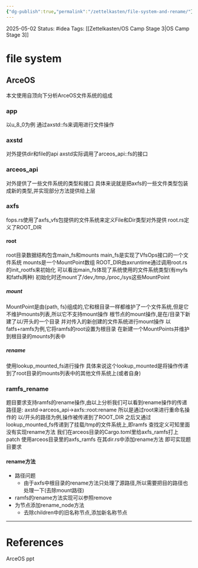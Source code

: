 ```yaml
---
{"dg-publish":true,"permalink":"/zettelkasten/file-system-and-rename/"}
---
```


2025-05-02
Status: #idea
Tags: [[Zettelkasten/OS Camp Stage 3\|OS Camp Stage 3]]

# file system
## ArceOS
本文使用自顶向下分析ArceOS文件系统的组成
### app
以u_8_0为例
通过axstd::fs来调用进行文件操作
### axstd
对外提供dir和file的api
axstd实际调用了arceos_api::fs的接口
### arceos_api
对外提供了一些文件系统的类型和接口
具体来说就是把axfs的一些文件类型包装成新的类型,并实现部分方法提供给上层
### axfs
fops.rs使用了axfs_vfs包提供的文件系统来定义File和Dir类型对外提供
root.rs定义了ROOT_DIR
#### root
root目录数据结构包含main_fs和mounts
main_fs是实现了VfsOps接口的一个文件系统
mounts是一个MountPoint数组
ROOT_DIR由axruntime通过调用root.rs的init_rootfs来初始化
可以看出main_fs体现了系统使用的文件系统类型(有myfs和fatfs两种)
初始化时还mount了/dev,/tmp,/proc,/sys这些MountPoint
##### mount
MountPoint是由{path, fs}组成的,它和根目录一样都维护了一个文件系统,但是它不维护mounts列表,所以它不支持mount操作
根节点的mount操作,是在/目录下新建了以/开头的一个目录
并对传入的新创建的文件系统进行mount操作
以fatfs+ramfs为例,它将ramfs的root设置为根目录
在新建一个MountPoints并维护到根目录的mounts列表中
##### rename
使用lookup_mounted_fs进行操作
具体来说这个lookup_mounted是将操作传递到了root目录的mounts列表中的其他文件系统上(或者自身)

### ramfs_rename
题目要求支持ramfs的rename操作,由以上分析我们可以看到rename操作的传递路径是:
axstd->arceos_api->axfs::root:rename
所以是通过root来进行重命名操作的
以/开头的路径为例,操作被传递到了ROOT_DIR
之后又通过lookup_mounted_fs传递到了挂载/tmp的文件系统上,即ramfs
查找定义可知里面没有实现rename方法
我们在arceos目录的Cargo.toml里给axfs_ramfs打上patch
使用arceos目录里的axfs_ramfs
在其dir.rs中添加rename方法
即可实现题目要求
#### rename方法
- 路径问题
	- 由于axfs中根目录的rename方法只处理了源路径,所以需要把目的路径也处理一下(去除mount路径)
- ramfs的rename方法实现可以参照remove
- 为节点添加rename_node方法
	- 去除children中的旧名称节点,添加新名称节点

___
# References
ArceOS ppt